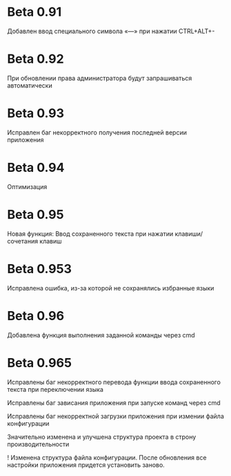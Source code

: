 # Beta 0.91
  Добавлен ввод специального символа «—» при нажатии CTRL+ALT+-
# Beta 0.92
  При обновлении права администратора будут запрашиваться автоматически
# Beta 0.93
  Исправлен баг некорректного получения последней версии приложения
# Beta 0.94
  Оптимизация
# Beta 0.95
  Новая функция: Ввод сохраненного текста при нажатии клавиши/сочетания клавиш
# Beta 0.953
  Исправлена ошибка, из-за которой не сохранялись избранные языки
# Beta 0.96
  Добавлена функция выполнения заданной команды через cmd
# Beta 0.965
  Исправлены баг некорректного перевода функции ввода сохраненного текста при переключении языка
  
  Исправлены баг зависания приложения при запуске команд через cmd
  
  Исправлены баг некорректной загрузки приложения при измении файла конфигурации
  
  Значительно изменена и улучшена структура проекта в строну производительности
  
  ! Изменена структура файла конфигурации. После обновления все настройки приложения придется установить заново.
